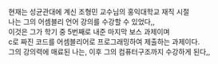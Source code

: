 현재는 성균관대에 계신 조형민 교수님의 홍익대학교 재직 시절  
나는 그의 어셈블리 언어 강의를 수강할 수 있었다,,  
이것은 그가 학기 중 5번째로 내준 마지막 보스 과제이며  
c로 짜진 코드를 어셈블리어로 프로그래밍하여 제출하는 과제이다.  
그의 강의력에 매료된 나는, 이후 그의 컴퓨터구조까지 수강하게 된다,,  

